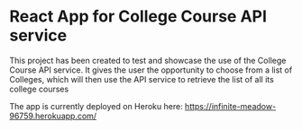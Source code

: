 # React App for College Course API service

This project has been created to test and showcase the use of the College Course API service.
It gives the user the opportunity to choose from a list of Colleges, which will then use the API service to retrieve the list of all its college courses

The app is currently deployed on Heroku here: https://infinite-meadow-96759.herokuapp.com/
